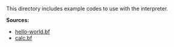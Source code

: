 This directory includes example codes to use
with the interpreter.

**Sources:**
- [hello-world.bf](https://en.wikipedia.org/wiki/Brainfuck)
- [calc.bf](https://github.com/DouglasLiuDev/Brainfuck-Calculator)